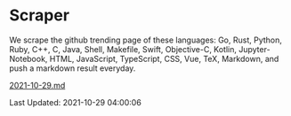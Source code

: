 # Scraper

We scrape the github trending page of these languages: Go, Rust, Python, Ruby, C++, C, Java, Shell, Makefile, Swift, Objective-C, Kotlin, Jupyter-Notebook, HTML, JavaScript, TypeScript, CSS, Vue, TeX, Markdown, and push a markdown result everyday.

[2021-10-29.md](https://github.com/yangwenmai/github-trending-backup/blob/master/2021-10-29.md)

Last Updated: 2021-10-29 04:00:06